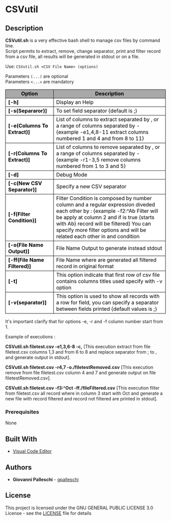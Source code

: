# CSVutil

## Description
**CSVutil.sh** is a very effective bash shell to manage csv files by command line.  
Script permits to extract, remove, change separator, print and filter record from a csv file, all results will be generated in stdout or on a file.  

Use: `CSVutil.sh <CSV File Name> (options)`  

Parameters `(...)` are optional  
Parameters `<...>` are mandatory   

<style type="text/css">
#int {
  text-align: center;
  color: black;
  font-weight: bold;
  border: 1px solid black;
}

#opt {
  font-weight: bold;
  border: 1px solid black;
}

#desc {
  border: 1px solid black;
}

table {
  background-color: white;
  color: black;
  border: 1px black;
}

</style>

<table>
    <tr>
        <td id="int" width="30%" bgcolor="#A9A9A9">Option</td>
        <td id="int" bgcolor="#A9A9A9">Description</td>
    </tr>
    <tr>
        <td id="opt" width="30%">[-h]</td>
        <td id="desc">Display an Help</td>
    </tr>
    <tr>
        <td id="opt" width="30%">[-s(Separaror)]</td>
        <td id="desc">To set field separator {default is ;}</td>
    </tr>
    <tr>
        <td id="opt" width="30%">[-e(Columns To Extract)]</td>
        <td id="desc">List of columns to extract separated by , or a range of columns separated by - {example -e1,4,8-11 extract columns numbered 1 and 4 and from 8 to 11}</td>
    </tr>
    <tr>
        <td id="opt" width="30%">[-r(Columns To Extract)]</td>
        <td id="desc">List of columns to remove separated by , or a range of columns separated by - {example -r1-3,5 remove columns numbered from 1 to 3 and 5}</td>
    </tr>
    <tr>
        <td id="opt" width="30%">[-d]</td>
        <td id="desc">Debug Mode</td>
    </tr>
    <tr>
        <td id="opt" width="30%">[-c(New CSV Separator)]</td>
        <td id="desc">Specify a new CSV separator</td>
    </tr>
    <tr>
        <td id="opt" width="30%">[-f(Filter Condition)]</td>
        <td id="desc">Filter Condition is composed by number column and a regular expression diveded each other by : {example -f2:^Ab Filter will be apply at column 2 and if is true (starts with Ab) record will be filtered} You can specify more filter options and will be related each other in and condition</td>
    </tr>
    <tr>
        <td id="opt" width="30%">[-o(File Name Output)]</td>
        <td id="desc">File Name Output to generate instead stdout</td>
    </tr>
    <tr>
        <td id="opt" width="30%">[-ff(File Name Filtered)]</td>
        <td id="desc">File Name where are generated all filtered record in original format</td>
    </tr>
    <tr>
        <td id="opt" width="30%">[-t]</td>
        <td id="desc">This option indicate that first row of csv file contains columns titles used specify with -v option</td>
    </tr>
    <tr>
        <td id="opt" width="30%">[-v(separator)]</td>
        <td id="desc">This option is used to show all records with a row for field, you can specify a separator between fields printed {default values is ;}</td>
    </tr>
</table>


It's important clarify that for options -e, -r and -f column number start from 1.  

Example of executions :  


**CSVutil.sh filetest.csv -e1,3,6-8 -c,**                  [This execution extract from file filetest.csv columns 1,3 and from 6 to 8 and replace separator from ; to , and generate output in stdout].  

**CSVutil.sh filetest.csv -r4,7 -o./filetestRemoved.csv**  [This execution remove from file filetest.csv column 4 and 7 and generate output on file filetestRemoved.csv].  

**CSVutil.sh filetest.csv -f3:^Oct -ff./fileFiltered.csv** [This execution filter from filetest.csv all record where in column 3 start with Oct and generate a new file with record filtered and record not filtered are printed in stdout].  


### Prerequisites  

None  

## Built With  

* [Visual Code Editor](https://code.visualstudio.com)   

## Authors  

* **Giovanni Palleschi** - [gpalleschi](https://github.com/gpalleschi)  

## License

This project is licensed under the GNU GENERAL PUBLIC LICENSE 3.0 License - see the [LICENSE](LICENSE) file for details  

